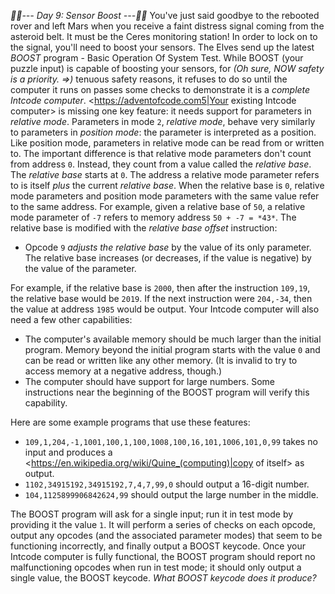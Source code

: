 *:calendar::calendar:--- Day 9: Sensor Boost ---:calendar::calendar:*
You've just said goodbye to the rebooted rover and left Mars when you receive a faint distress signal coming from the asteroid belt.  It must be the Ceres monitoring station!
In order to lock on to the signal, you'll need to boost your sensors. The Elves send up the latest *BOOST* program - Basic Operation Of System Test.
While BOOST (your puzzle input) is capable of boosting your sensors, for _(Oh sure, NOW safety is a priority. =>)_ tenuous safety reasons, it refuses to do so until the computer it runs on passes some checks to demonstrate it is a *complete Intcode computer*.
<https://adventofcode.com5|Your existing Intcode computer> is missing one key feature: it needs support for parameters in *relative mode*.
Parameters in mode `2`, *relative mode*, behave very similarly to parameters in *position mode*: the parameter is interpreted as a position.  Like position mode, parameters in relative mode can be read from or written to.
The important difference is that relative mode parameters don't count from address `0`.  Instead, they count from a value called the *relative base*. The *relative base* starts at `0`.
The address a relative mode parameter refers to is itself *plus* the current *relative base*. When the relative base is `0`, relative mode parameters and position mode parameters with the same value refer to the same address.
For example, given a relative base of `50`, a relative mode parameter of `-7` refers to memory address `50 + -7 = *43*`.
The relative base is modified with the *relative base offset* instruction:

- Opcode `9` *adjusts the relative base* by the value of its only parameter. The relative base increases (or decreases, if the value is negative) by the value of the parameter.

For example, if the relative base is `2000`, then after the instruction `109,19`, the relative base would be `2019`. If the next instruction were `204,-34`, then the value at address `1985` would be output.
Your Intcode computer will also need a few other capabilities:

- The computer's available memory should be much larger than the initial program. Memory beyond the initial program starts with the value `0` and can be read or written like any other memory. (It is invalid to try to access memory at a negative address, though.)
- The computer should have support for large numbers. Some instructions near the beginning of the BOOST program will verify this capability.

Here are some example programs that use these features:

- `109,1,204,-1,1001,100,1,100,1008,100,16,101,1006,101,0,99` takes no input and produces a <https://en.wikipedia.org/wiki/Quine_(computing)|copy of itself> as output.
- `1102,34915192,34915192,7,4,7,99,0` should output a 16-digit number.
- `104,1125899906842624,99` should output the large number in the middle.

The BOOST program will ask for a single input; run it in test mode by providing it the value `1`. It will perform a series of checks on each opcode, output any opcodes (and the associated parameter modes) that seem to be functioning incorrectly, and finally output a BOOST keycode.
Once your Intcode computer is fully functional, the BOOST program should report no malfunctioning opcodes when run in test mode; it should only output a single value, the BOOST keycode. *What BOOST keycode does it produce?*
